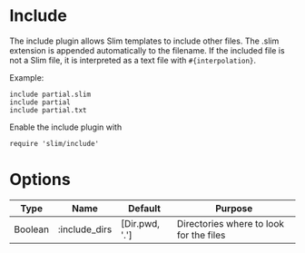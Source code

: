 # Include

The include plugin allows Slim templates to include other files. The .slim extension is appended automatically to the
filename. If the included file is not a Slim file, it is interpreted as a text file with `#{interpolation}`.

Example:

    include partial.slim
    include partial
    include partial.txt

Enable the include plugin with

    require 'slim/include'

# Options

| Type | Name | Default | Purpose |
| ---- | ---- | ------- | ------- |
| Boolean | :include_dirs | [Dir.pwd, '.'] | Directories where to look for the files |
